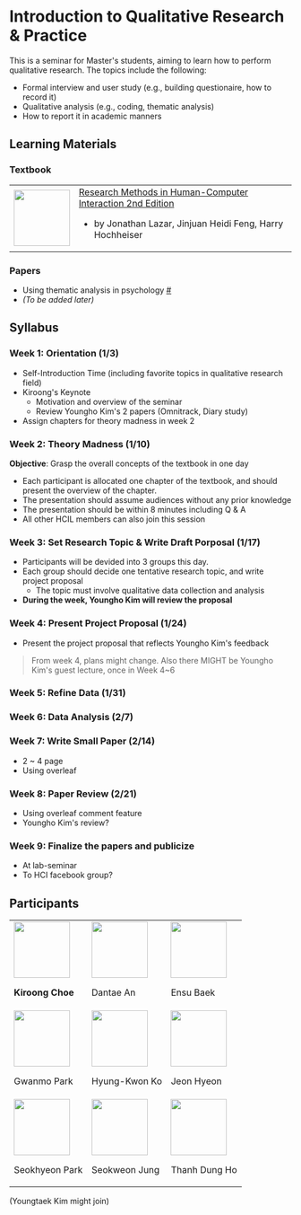 # Introduction to Qualitative Research & Practice

This is a seminar for Master's students, aiming to learn how to perform qualitative research. The topics include the following:

* Formal interview and user study (e.g., building questionaire, how to record it)
* Qualitative analysis (e.g., coding, thematic analysis)
* How to report it in academic manners

## Learning Materials

### Textbook

<table>
  <tr>
    <td>
      <img src="https://images-na.ssl-images-amazon.com/images/I/51Ui3TGg9FL._SX402_BO1,204,203,200_.jpg" width="100" />
    </td>
    <td>
      <a href="https://www.amazon.com/Research-Methods-Human-Computer-Interaction-Jonathan/dp/0128053909/ref=dp_ob_title_bk">Research Methods in Human-Computer Interaction 2nd Edition</a>
      <ul>
        <li>by Jonathan Lazar, Jinjuan Heidi Feng, Harry Hochheiser</li>
      </ul>
    </td>
  </tr>
</table>

### Papers

* Using thematic analysis in psychology [#](https://www.tandfonline.com/doi/abs/10.1191/1478088706qp063oa)
* *(To be added later)*

## Syllabus

### Week 1: Orientation (1/3)

* Self-Introduction Time (including favorite topics in qualitative research field)
* Kiroong's Keynote
  * Motivation and overview of the seminar
  * Review Youngho Kim's 2 papers (Omnitrack, Diary study)
* Assign chapters for theory madness in week 2

### Week 2: Theory Madness (1/10)

**Objective**:  Grasp the overall concepts of the textbook in one day

* Each participant is allocated one chapter of the textbook, and should present the overview of the chapter.
* The presentation should assume audiences without any prior knowledge
* The presentation should be within 8 minutes including Q & A
* All other HCIL members can also join this session
  
### Week 3: Set Research Topic & Write Draft Porposal (1/17)

* Participants will be devided into 3 groups this day.
* Each group should decide one tentative research topic, and write project proposal
  * The topic must involve qualitative data collection and analysis
* **During the week, Youngho Kim will review the proposal**

### Week 4: Present Project Proposal (1/24)

* Present the project proposal that reflects Youngho Kim's feedback

> From week 4, plans might change. Also there MIGHT be Youngho Kim's guest lecture, once in Week 4~6

### Week 5: Refine Data (1/31)

### Week 6: Data Analysis (2/7)

### Week 7: Write Small Paper (2/14)

* 2 ~ 4 page
* Using overleaf

### Week 8: Paper Review (2/21)

* Using overleaf comment feature
* Youngho Kim's review?

### Week 9: Finalize the papers and publicize

* At lab-seminar
* To HCI facebook group?

## Participants

<table>
  <tr>
    <td>
      <img src="http://hcil.snu.ac.kr/system/people/profile_images/37/retina/ae2c7f34ee02bcae702939f237ae9c6eba4c2652.jpg" width="100" />
      <strong><p>Kiroong Choe</p></strong>
    </td>
    <td>
      <img src="http://hcil.snu.ac.kr/system/people/profile_images/50/retina/1938ad32ddb91c135e9c41d3d474efef10c6f6e4.jpg" width="100" />
      <p>Dantae An</p>
    </td>
    <td>
      <img src="http://hcil.snu.ac.kr/system/people/profile_images/55/retina/159a1668c25ed90087902fae19904ac52659f71c.jpg" width="100" />
      <p>Ensu Baek</p>
    </td>
  </tr>
  <tr>
    <td>
      <img src="http://hcil.snu.ac.kr/system/people/profile_images/46/retina/888238c2ca1201eb4f456d2e08c12bd9c5b36f78.jpg" width="100" />
      <p>Gwanmo Park</p>
    </td>
    <td>
      <img src="http://hcil.snu.ac.kr/system/people/profile_images/52/retina/6d7ffe2ea52960dee5e48acf8ec0d0bc1788c4f0.jpg" width="100" />
      <p>Hyung-Kwon Ko</p>
    </td>
    <td>
      <img src="https://www.cs.cornell.edu/courses/cs3110/2015sp/resources/images/staff/anonymous.png" width="100" />
      <p>Jeon Hyeon</p>
    </td>
  </tr>
  <tr>
    <td>
      <img src="http://hcil.snu.ac.kr/system/people/profile_images/53/retina/e3c04877d8f0711b5563a00ae55f313c6d98babd.jpg" width="100" />
      <p>Seokhyeon Park</p>
    </td>
    <td>
      <img src="http://hcil.snu.ac.kr/system/people/profile_images/45/retina/e846546be27c84cd01381890f005a77f4a47945a.jpg" width="100" />
      <p>Seokweon Jung</p>
    </td>
    <td>
      <img src="http://hcil.snu.ac.kr/system/people/profile_images/42/retina/4678bdb8081f43c0711b32b25327967dfbf56388.jpg" width="100" />
      <p>Thanh Dung Ho</p>
    </td>
    
  </tr>
</table>

(Youngtaek Kim might join)
